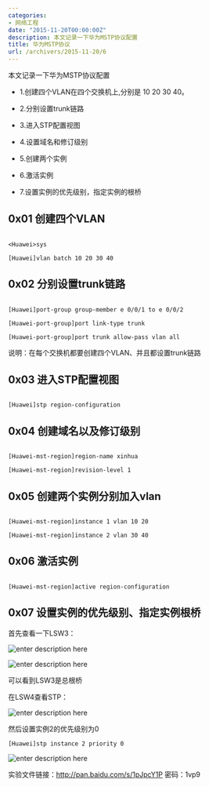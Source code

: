 ```yaml
---
categories:
- 网络工程
date: "2015-11-20T00:00:00Z"
description: 本文记录一下华为MSTP协议配置
title: 华为MSTP协议
url: /archivers/2015-11-20/6
---
```


本文记录一下华为MSTP协议配置


* 1.创建四个VLAN在四个交换机上,分别是 10 20 30 40。

* 2.分别设置trunk链路

* 3.进入STP配置视图

* 4.设置域名和修订级别

* 5.创建两个实例

* 6.激活实例

* 7.设置实例的优先级别，指定实例的根桥




## 0x01 创建四个VLAN

```

<Huawei>sys

[Huawei]vlan batch 10 20 30 40
```

## 0x02 分别设置trunk链路

```

[Huawei]port-group group-member e 0/0/1 to e 0/0/2

[Huawei-port-group]port link-type trunk

[Huawei-port-group]port trunk allow-pass vlan all
```
说明：在每个交换机都要创建四个VLAN、并且都设置trunk链路

## 0x03 进入STP配置视图

```

[Huawei]stp region-configuration
```

## 0x04 创建域名以及修订级别

```

[Huawei-mst-region]region-name xinhua

[Huawei-mst-region]revision-level 1
```

## 0x05 创建两个实例分别加入vlan

```

[Huawei-mst-region]instance 1 vlan 10 20

[Huawei-mst-region]instance 2 vlan 30 40
```

## 0x06 激活实例

```

[Huawei-mst-region]active region-configuration
```

## 0x07 设置实例的优先级别、指定实例根桥

首先查看一下LSW3：

![enter description here][1]


  
  ![enter description here][2]


可以看到LSW3是总根桥

在LSW4查看STP：
  
  
  ![enter description here][3]

然后设置实例2的优先级别为0

`[Huawei]stp instance 2 priority 0`



![enter description here][4]


实验文件链接：http://pan.baidu.com/s/1pJpcY1P 密码：1vp9

  [1]: https://rvn0xsy.oss-cn-shanghai.aliyuncs.com/2018-3-16/0x13.png "0x13"
  [2]: https://rvn0xsy.oss-cn-shanghai.aliyuncs.com/2018-3-16/0x14.png "0x14"
  [3]: https://rvn0xsy.oss-cn-shanghai.aliyuncs.com/2018-3-16/0x15.png "0x15"
  [4]: https://rvn0xsy.oss-cn-shanghai.aliyuncs.com/2018-3-16/0x16.png "0x16"